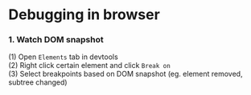 # Debugging in browser

### 1. Watch DOM snapshot
(1) Open `Elements` tab in devtools<br>
(2) Right click certain element and click `Break on`<br>
(3) Select breakpoints based on DOM snapshot (eg. element removed, subtree changed)